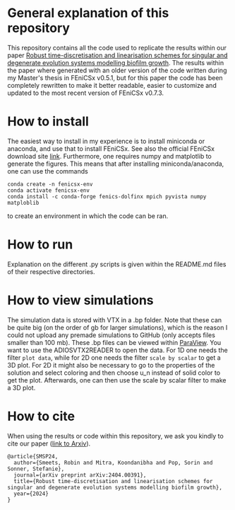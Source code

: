 # General explanation of this repository
This repository contains all the code used to replicate the results within our paper [Robust time-discretisation and linearisation schemes for singular and degenerate evolution systems modelling biofilm growth](https://arxiv.org/abs/2404.00391). The results within the paper where generated with an older version of the code written during my Master's thesis in FEniCSx v0.5.1, but for this paper the code has been completely rewritten to make it better readable, easier to customize and updated to the most recent version of FEniCSx v0.7.3.

# How to install
The easiest way to install in my experience is to install miniconda or anaconda, and use that to install FEniCSx. See also the official FEniCSx download site [link](https://fenicsproject.org/download/). Furthermore, one requires numpy and matplotlib to generate the figures. This means that after installing miniconda/anaconda, one can use the commands

```
conda create -n fenicsx-env
conda activate fenicsx-env
conda install -c conda-forge fenics-dolfinx mpich pyvista numpy matploblib
```

to create an environment in which the code can be ran.

# How to run
Explanation on the different .py scripts is given within the README.md files of their respective directories.

# How to view simulations
The simulation data is stored with VTX in a .bp folder. Note that these can be quite big (on the order of gb for larger simulations), which is the reason I could not upload any premade simulations to GitHub (only accepts files smaller than 100 mb). These .bp files can be viewed within [ParaView](https://www.paraview.org/download/). You want to use the ADIOSVTX2READER to open the data. For 1D one needs the filter `plot data`, while for 2D one needs the filter `scale by scalar` to get a 3D plot. For 2D it might also be necessary to go to the properties of the solution and select coloring and then choose u_n instead of solid color to get the plot. Afterwards, one can then use the scale by scalar filter to make a 3D plot.

# How to cite
When using the results or code within this repository, we ask you kindly to cite our paper ([link to Arxiv](https://arxiv.org/abs/2404.00391)).
```
@article{SMSP24,
  author={Smeets, Robin and Mitra, Koondanibha and Pop, Sorin and Sonner, Stefanie},
  journal={arXiv preprint arXiv:2404.00391},
  title={Robust time-discretisation and linearisation schemes for singular and degenerate evolution systems modelling biofilm growth},
  year={2024}
}
```